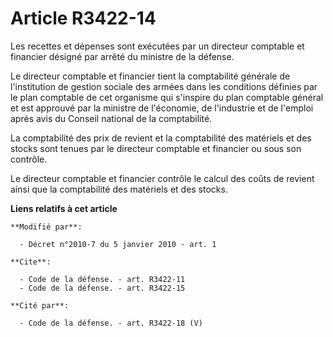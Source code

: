 # Article R3422-14

Les recettes et dépenses sont exécutées par un directeur comptable et financier désigné par arrêté du ministre de la
défense. 

Le directeur comptable et financier tient la comptabilité générale de l'institution de gestion sociale des armées dans les
conditions définies par le plan comptable de cet organisme qui s'inspire du plan comptable général et est approuvé par la
ministre de l'économie, de l'industrie et de l'emploi après avis du Conseil national de la comptabilité. 

La comptabilité des prix de revient et la comptabilité des matériels et des stocks sont tenues par le directeur comptable et
financier ou sous son contrôle. 

Le directeur comptable et financier contrôle le calcul des coûts de revient ainsi que la comptabilité des matériels et des
stocks.

**Liens relatifs à cet article**

	**Modifié par**:

	  - Décret n°2010-7 du 5 janvier 2010 - art. 1

	**Cite**:

	  - Code de la défense. - art. R3422-11
	  - Code de la défense. - art. R3422-15

	**Cité par**:

	  - Code de la défense. - art. R3422-18 (V)
